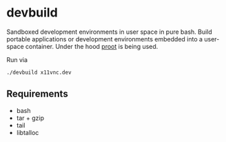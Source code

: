 # devbuild

Sandboxed development environments in user space in pure bash.
Build portable applications or development environments embedded into a user-space container. Under the hood [proot](https://github.com/proot-me/proot) is being used.

Run via
```bash
./devbuild x11vnc.dev
```
## Requirements
* bash
* tar + gzip
* tail 
* libtalloc
